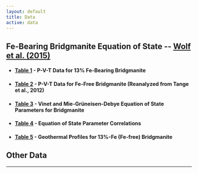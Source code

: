```yaml
---
layout: default
title: Data
active: data
---
```



## Fe-Bearing Bridgmanite Equation of State -- **[Wolf et al. (2015)](http://dx.doi.org/10.1002/2015JB012108)**
* #### [Table 1](data/Wolf2015/tbl1.txt) - P-V-T Data for 13% Fe-Bearing Bridgmanite
* #### [Table 2](data/Wolf2015/tbl2.txt) - P-V-T Data for Fe-Free Bridgmanite (Reanalyzed from Tange et al., 2012)
* #### [Table 3](data/Wolf2015/tbl3.txt) - Vinet and Mie-Grüneisen-Debye Equation of State Parameters for Bridgmanite
* #### [Table 4](data/Wolf2015/tbl4.txt) - Equation of State Parameter Correlations
* #### [Table 5](data/Wolf2015/tbl5.txt) - Geothermal Profiles for 13%-Fe (Fe-free) Bridgmanite

## Other Data
---
